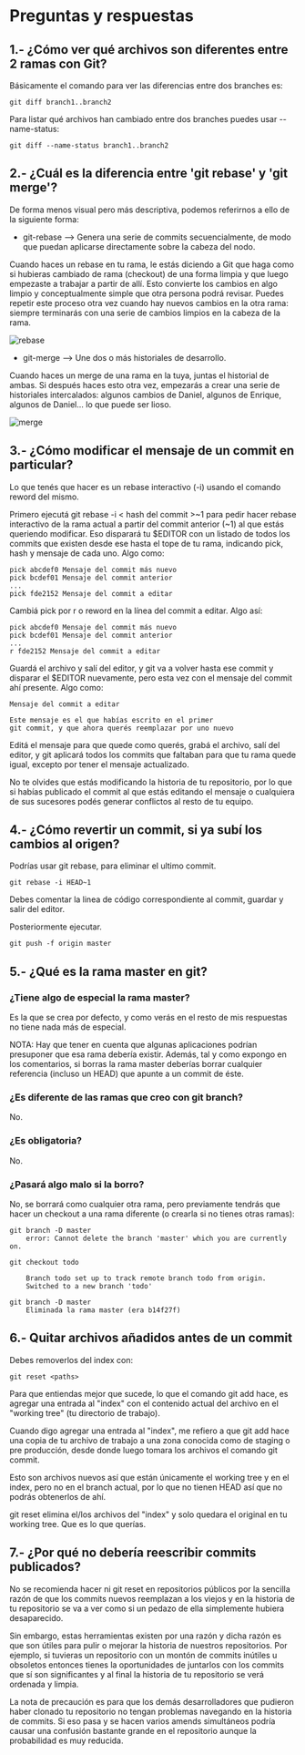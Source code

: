 # Preguntas y respuestas

## 1.- ¿Cómo ver qué archivos son diferentes entre 2 ramas con Git?

Básicamente el comando para ver las diferencias entre dos branches es:

    git diff branch1..branch2

Para listar qué archivos han cambiado entre dos branches puedes usar --name-status:

    git diff --name-status branch1..branch2

## 2.- ¿Cuál es la diferencia entre 'git rebase' y 'git merge'?

De forma menos visual pero más descriptiva, podemos referirnos a ello de la siguiente forma:

- git-rebase –> Genera una serie de commits secuencialmente, de modo que puedan aplicarse directamente sobre la cabeza del nodo.

Cuando haces un rebase en tu rama, le estás diciendo a Git que haga como si hubieras cambiado de rama (checkout) de una forma limpia y que luego empezaste a trabajar a partir de allí. Esto convierte los cambios en algo limpio y conceptualmente simple que otra persona podrá revisar. Puedes repetir este proceso otra vez cuando hay nuevos cambios en la otra rama: siempre terminarás con una serie de cambios limpios en la cabeza de la rama.

![rebase](https://i.stack.imgur.com/TvXuJ.png)

- git-merge –> Une dos o más historiales de desarrollo.

Cuando haces un merge de una rama en la tuya, juntas el historial de ambas. Si después haces esto otra vez, empezarás a crear una serie de historiales intercalados: algunos cambios de Daniel, algunos de Enrique, algunos de Daniel... lo que puede ser lioso.

![merge](https://i.stack.imgur.com/9Ul5w.png)

## 3.- ¿Cómo modificar el mensaje de un commit en particular?

Lo que tenés que hacer es un rebase interactivo (-i) usando el comando reword del mismo.

Primero ejecutá git rebase -i < hash del commit >~1 para pedir hacer rebase interactivo de la rama actual a partir del commit anterior (~1) al que estás queriendo modificar. Eso disparará tu $EDITOR con un listado de todos los commits que existen desde ese hasta el tope de tu rama, indicando pick, hash y mensaje de cada uno. Algo como:

    pick abcdef0 Mensaje del commit más nuevo
    pick bcdef01 Mensaje del commit anterior
    ...
    pick fde2152 Mensaje del commit a editar

Cambiá pick por r o reword en la línea del commit a editar. Algo así:

    pick abcdef0 Mensaje del commit más nuevo
    pick bcdef01 Mensaje del commit anterior
    ...
    r fde2152 Mensaje del commit a editar

Guardá el archivo y salí del editor, y git va a volver hasta ese commit y disparar el $EDITOR nuevamente, pero esta vez con el mensaje del commit ahí presente. Algo como:

    Mensaje del commit a editar

    Este mensaje es el que habías escrito en el primer
    git commit, y que ahora querés reemplazar por uno nuevo

Editá el mensaje para que quede como querés, grabá el archivo, salí del editor, y git aplicará todos los commits que faltaban para que tu rama quede igual, excepto por tener el mensaje actualizado.

No te olvides que estás modificando la historia de tu repositorio, por lo que si habías publicado el commit al que estás editando el mensaje o cualquiera de sus sucesores podés generar conflictos al resto de tu equipo.

## 4.- ¿Cómo revertir un commit, si ya subí los cambios al origen?

Podrías usar git rebase, para eliminar el ultimo commit.

    git rebase -i HEAD~1

Debes comentar la linea de código correspondiente al commit, guardar y salir del editor.

Posteriormente ejecutar.

    git push -f origin master

## 5.- ¿Qué es la rama master en git?

### ¿Tiene algo de especial la rama master?

Es la que se crea por defecto, y como verás en el resto de mis respuestas no tiene nada más de especial.

NOTA: Hay que tener en cuenta que algunas aplicaciones podrían presuponer que esa rama debería existir. Además, tal y como expongo en los comentarios, si borras la rama master deberías borrar cualquier referencia (incluso un HEAD) que apunte a un commit de éste.

### ¿Es diferente de las ramas que creo con git branch?

No.

### ¿Es obligatoria?

No.

### ¿Pasará algo malo si la borro?

No, se borrará como cualquier otra rama, pero previamente tendrás que hacer un checkout a una rama diferente (o crearla si no tienes otras ramas):

    git branch -D master
        error: Cannot delete the branch 'master' which you are currently on.

    git checkout todo

        Branch todo set up to track remote branch todo from origin.
        Switched to a new branch 'todo'

    git branch -D master
        Eliminada la rama master (era b14f27f)

## 6.- Quitar archivos añadidos antes de un commit

Debes removerlos del index con:

    git reset <paths>

Para que entiendas mejor que sucede, lo que el comando git add hace, es agregar una entrada al "index" con el contenido actual del archivo en el "working tree" (tu directorio de trabajo).

Cuando digo agregar una entrada al "index", me refiero a que git add hace una copia de tu archivo de trabajo a una zona conocida como de staging o pre producción, desde donde luego tomara los archivos el comando git commit.

Esto son archivos nuevos así que están únicamente el working tree y en el index, pero no en el branch actual, por lo que no tienen HEAD así que no podrás obtenerlos de ahí.

git reset elimina el/los archivos del "index" y solo quedara el original en tu working tree. Que es lo que querías.

## 7.- ¿Por qué no debería reescribir commits publicados?

No se recomienda hacer ni git reset en repositorios públicos por la sencilla razón de que los commits nuevos reemplazan a los viejos y en la historia de tu repositorio se va a ver como si un pedazo de ella simplemente hubiera desaparecido.

Sin embargo, estas herramientas existen por una razón y dicha razón es que son útiles para pulir o mejorar la historia de nuestros repositorios. Por ejemplo, si tuvieras un repositorio con un montón de commits inútiles u obsoletos entonces tienes la oportunidades de juntarlos con los commits que sí son significantes y al final la historia de tu repositorio se verá ordenada y limpia.

La nota de precaución es para que los demás desarrolladores que pudieron haber clonado tu repositorio no tengan problemas navegando en la historia de commits. Si eso pasa y se hacen varios amends simultáneos podría causar una confusión bastante grande en el repositorio aunque la probabilidad es muy reducida.